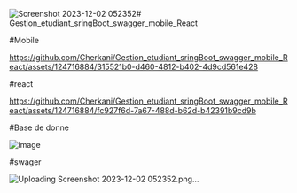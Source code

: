 ![Screenshot 2023-12-02 052352](https://github.com/Cherkani/Gestion_etudiant_sringBoot_swagger_mobile_React/assets/124716884/2d1c63da-a969-43b6-a2eb-f453351b9b34)# Gestion_etudiant_sringBoot_swagger_mobile_React


#Mobile


https://github.com/Cherkani/Gestion_etudiant_sringBoot_swagger_mobile_React/assets/124716884/315521b0-d460-4812-b402-4d9cd561e428


#react



https://github.com/Cherkani/Gestion_etudiant_sringBoot_swagger_mobile_React/assets/124716884/fc927f6d-7a67-488d-b62d-b42391b9cd9b


#Base de donne

![image](https://github.com/Cherkani/Gestion_etudiant_sringBoot_swagger_mobile_React/assets/124716884/915556f0-11e0-4907-b70b-01dd2a94ede5)

#swager

![Uploading Screenshot 2023-12-02 052352.png…]()

